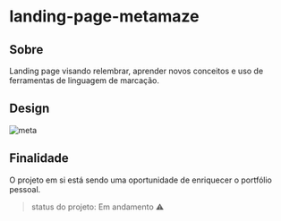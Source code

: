# landing-page-metamaze

## Sobre

Landing page visando relembrar, aprender novos conceitos e uso de ferramentas de linguagem de marcação.

## Design
![meta](https://user-images.githubusercontent.com/110314344/219683415-e504f535-5be8-4174-9a85-36833db3e3d0.PNG)


## Finalidade

O projeto em si está sendo uma oportunidade de enriquecer o portfólio pessoal.

> status do projeto: Em andamento ⚠️

